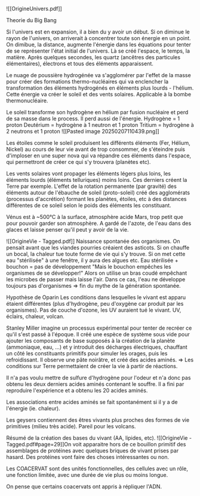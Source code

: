 ![[OrigineUnivers.pdf]]

Theorie du Big Bang

Si l'univers est en expansion, il a bien du y avoir un début. Si on diminue le rayon de l'univers, on arriverait à concentrer toute son énergie en un point. 
On dimibue, la distance, augmente l'énergie dans les équations pour tenter de se représenter l'état initial de l'univers.
Là se créé l'espace, le temps, la matière.
Après quelques secondes, les quartz (ancêtres des particules élémentaires), électrons et tous des éléments apparaissent.


Le nuage de poussière hydrogénée va s'agglomérer par l'effet de la masse pour créer des formations thermo-nucléaires qui va enclencher la transformation des éléments hydrogénés en éléments plus lourds - l'hélium. Cette énergie va créer le soleil et des vents solaires. Applicable à la bombe thermonucléaire.

Le soleil transforme son hydrogène en hélium par fusion nucléaire et perd de sa masse dans le process. Il perd aussi de l'énergie.
Hydrogène = 1 proton
Deutérium = hydrogène à 1 neutron et 1 proton
Tritium = hydrogène à 2 neutrons et 1 proton
![[Pasted image 20250207110439.png]]


Les étoiles comme le soleil produisent les différents éléments (Fer, Hélium, Nickel) au cours de leur vie avant de trop consommer, de s'éteindre puis d'imploser en une super nova qui va répandre ces éléments dans l'espace, qui permettront de créer ce qui s'y trouvera (planètes etc).

Les vents solaires vont propager les éléments légers plus loins, les éléments lourds (éléments telluriques) moins loins. Ces derniers créent la Terre par exemple.
L'effet de la rotation permanente (par gravité) des éléments autour de l'ébauche de soleil (proto-soleil) créé des agglomérats (processus d'accrétion) formant les planètes, étoiles, etc à des distances différentes de ce soleil selon le poids des éléments les constituant.


Vénus est à ~500°C à la surface, atmosphère acide
Mars, trop petit que pour pouvoir garder son atmosphère. A gardé de l'azote, de l'eau dans des glaces et laisse penser qu'il peut y avoir de la vie.

![[OrigineVie - Tagged.pdf]]
Naissance spontanée des organismes.
On pensait avant que les viandes pourries créaient des asticots.
Si on chauffe un bocal, la chaleur tue toute forme de vie qui s'y trouve. Si on met cette eau "stérilisée" à une fenêtre, il y aura des algues etc. 
Eau stérilisée + bouchon = pas de développement
"Mais le bouchon empêches les organismes de se développer!"
Alors on utilise un bras coudé empêchant les microbes de passer mais laisse l'air. Dans ce cas, l'eau ne développe toujours pas d'organismes => fin du mythe de la génération spontanée.

Hypothèse de Oparin
Les conditions dans lesquelles le vivant est apparu étaient différentes (plus d'hydrogène, peu d'oxygène car produit par les organismes). Pas de couche d'ozone, les UV auraient tué le vivant.
UV, éclairs, chaleur, volcan. 

Stanley Miller imagine un processus expérimental pour tenter de recréer ce qu'il s'est passé à l'époque. Il créé une espèce de système sous vide pour ajouter les composants de base supposés à la création de la planète (ammoniaque, eau, ...) et y introduit des décharges électriques, chauffant un côté les constituants primitifs pour simuler les orages, puis les refroidissant. Il observe une pâte noirâtre, et créé des acides aminés.
=> Les conditions sur Terre permettaient de créer la vie à partir de réactions.

Il n'a pas voulu mettre de sulfure d'hydrogène pour l'odeur et n'a donc pas obtenu les deux derniers acides aminés contenant le souffre. Il a fini par reproduire l'expérience et a obtenu les 20 acides aminés.

Les associations entre acides aminés se fait spontanément si il y a de l'énergie (ie. chaleur).

Les geysers contiennent des êtres vivants plus proches des formes de vie primitives (milieu très acide). Pareil pour les volcans.

Résumé de la création des bases du vivant (AA, lipides, etc).
![[OrigineVie - Tagged.pdf#page=29]]On voit apparaitre hors de ce bouillon primitif des assemblages de protéines avec quelques briques de vivant prises par hasard. Des protéines vont faire des choses intéressantes ou non. 

Les COACERVAT sont des unités fonctionnelles, des cellules avec un rôle, une fonction limitée, avec une durée de vie plus ou moins longue.

On pense que certains coacervats ont appris à répliquer l'ADN.